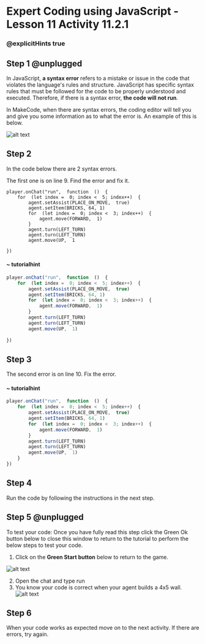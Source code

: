 # Expert Coding using JavaScript - Lesson 11 Activity 11.2.1
### @explicitHints true

## Step 1 @unplugged

In JavaScript, **a syntax error** refers to a mistake or issue in the code that violates the language's rules and structure. JavaScript has specific syntax rules that must be followed for the code to be properly understood and executed. Therefore, if there is a syntax error, **the code will not run**. 

 In MakeCode, when there are syntax errors, the coding editor will tell you and give you some information as to what the error is.  An example of this is below.
 

![alt text](https://expertjs.codingcredentials.com/Lesson10/10.2/image10.2.1.jpg?raw=true  "Syntax Error")

## Step 2

In the code below there are 2 syntax errors. 

The first one is on line 9.  Find the error and fix it. 

```template
player.onChat("run",  function  ()  {
	for  (let index =  0; index <  5; index++)  {
		agent.setAssist(PLACE_ON_MOVE,  true)
		agent.setItem(BRICKS, 64, 1)
		for  (let index =  0; index <  3; index++)  {
			agent.move(FORWARD,  1)
		}
		agent.turn(LEFT_TURN)
		agent.turn(LEFT_TURN)
		agent.move(UP,  1
	
})
```

#### ~ tutorialhint
```javascript 
player.onChat("run",  function  ()  {
	for  (let index =  0; index <  5; index++)  {
		agent.setAssist(PLACE_ON_MOVE,  true)
		agent.setItem(BRICKS, 64, 1)
		for  (let index =  0; index <  3; index++)  {
			agent.move(FORWARD,  1)
		}
		agent.turn(LEFT_TURN)
		agent.turn(LEFT_TURN)
		agent.move(UP,  1)
	
})
```

## Step 3

The second error is on line 10.  Fix the error. 

#### ~ tutorialhint
```javascript 
player.onChat("run",  function  ()  {
	for  (let index =  0; index <  5; index++)  {
		agent.setAssist(PLACE_ON_MOVE,  true)
		agent.setItem(BRICKS, 64, 1)
		for  (let index =  0; index <  3; index++)  {
			agent.move(FORWARD,  1)
		}
		agent.turn(LEFT_TURN)
		agent.turn(LEFT_TURN)
		agent.move(UP,  1)
	}
})
```

## Step 4

Run the code by following the instructions in the next step.

## Step 5 @unplugged

To test your code:
Once you have fully read this step click the Green Ok button below to close this window to return to the tutorial to perform the below steps to test your code.

1. Click on the **Green Start button** below to return to the game.

  

![alt text](https://expertjs.codingcredentials.com/Lesson1/1.1/1.JPG?raw=true  "Start")

2. Open the chat and type run  
3. You know your code is correct when your agent builds a 4x5 wall. 
![alt text](https://expertjs.codingcredentials.com/Lesson11/11.1/11.2.1.png?raw=true  "code")

## Step 6

When your code works as expected move on to the next activity.
If there are errors, try again. 
